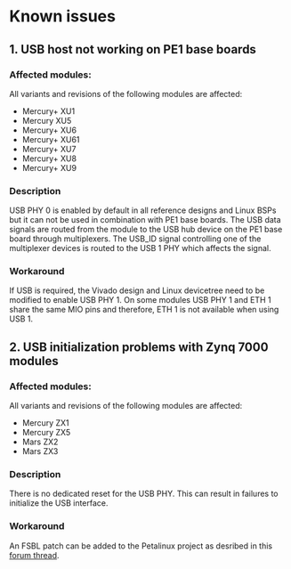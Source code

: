 # Known issues

## 1. USB host not working on PE1 base boards

### Affected modules:
All variants and revisions of the following modules are affected:
- Mercury+ XU1
- Mercury XU5
- Mercury+ XU6
- Mercury+ XU61
- Mercury+ XU7
- Mercury+ XU8
- Mercury+ XU9

### Description
USB PHY 0 is enabled by default in all reference designs and Linux BSPs but it can not be used in combination with PE1 base boards. The USB data signals are routed from the module to the USB hub device on the PE1 base board through multiplexers. The USB_ID signal controlling one of the multiplexer devices is routed to the USB 1 PHY which affects the signal.

### Workaround
If USB is required, the Vivado design and Linux devicetree need to be modified to enable USB PHY 1. On some modules USB PHY 1 and ETH 1 share the same MIO pins and therefore, ETH 1 is not available when using USB 1.

## 2. USB initialization problems with Zynq 7000 modules

### Affected modules:
All variants and revisions of the following modules are affected:
- Mercury ZX1
- Mercury ZX5
- Mars ZX2
- Mars ZX3

### Description
There is no dedicated reset for the USB PHY. This can result in failures to initialize the USB interface.

### Workaround
An FSBL patch can be added to the Petalinux project as desribed in this [forum thread](https://adaptivesupport.amd.com/s/question/0D52E00006hpYs7SAE/144-usb-not-working-any-more?language=en_US).
